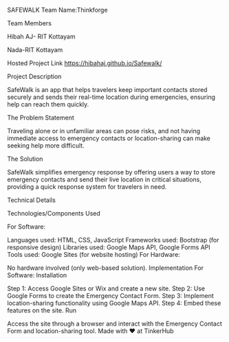 SAFEWALK
Team Name:Thinkforge

Team Members

Hibah AJ- RIT Kottayam

Nada-RIT Kottayam

Hosted Project Link
https://hibahaj.github.io/Safewalk/

Project Description

SafeWalk is an app that helps travelers keep important contacts stored securely and sends their real-time location during emergencies, ensuring help can reach them quickly.

The Problem Statement

Traveling alone or in unfamiliar areas can pose risks, and not having immediate access to emergency contacts or location-sharing can make seeking help more difficult.

The Solution

SafeWalk simplifies emergency response by offering users a way to store emergency contacts and send their live location in critical situations, providing a quick response system for travelers in need.

Technical Details

Technologies/Components Used

For Software:

Languages used: HTML, CSS, JavaScript
Frameworks used: Bootstrap (for responsive design)
Libraries used: Google Maps API, Google Forms API
Tools used: Google Sites (for website hosting)
For Hardware:

No hardware involved (only web-based solution).
Implementation
For Software:
Installation

Step 1: Access Google Sites or Wix and create a new site.
Step 2: Use Google Forms to create the Emergency Contact Form.
Step 3: Implement location-sharing functionality using Google Maps API.
Step 4: Embed these features on the site.
Run

Access the site through a browser and interact with the Emergency Contact Form and location-sharing tool.
Made with ❤️ at TinkerHub
